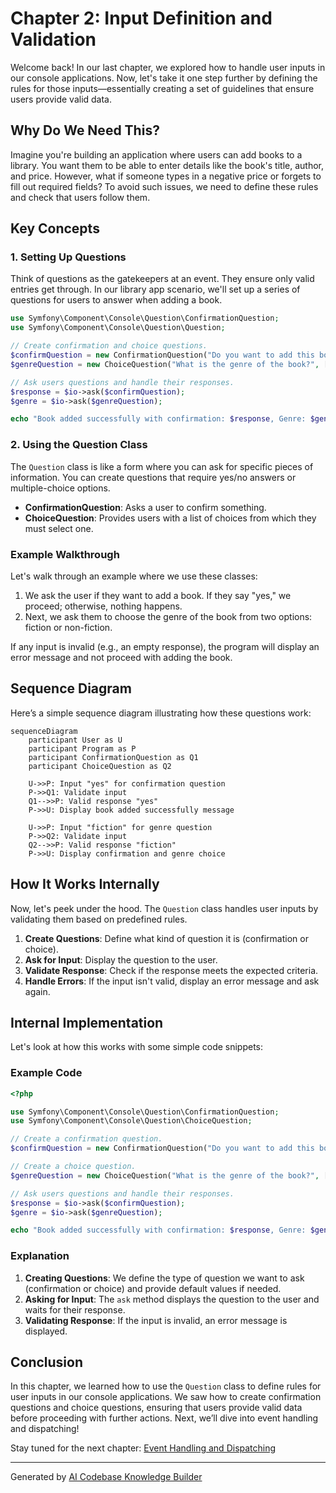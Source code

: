 # Chapter 2: Input Definition and Validation

Welcome back! In our last chapter, we explored how to handle user inputs in our console applications. Now, let's take it one step further by defining the rules for those inputs—essentially creating a set of guidelines that ensure users provide valid data.

## Why Do We Need This?

Imagine you're building an application where users can add books to a library. You want them to be able to enter details like the book's title, author, and price. However, what if someone types in a negative price or forgets to fill out required fields? To avoid such issues, we need to define these rules and check that users follow them.

## Key Concepts

### 1. Setting Up Questions
Think of questions as the gatekeepers at an event. They ensure only valid entries get through. In our library app scenario, we'll set up a series of questions for users to answer when adding a book.

```php
use Symfony\Component\Console\Question\ConfirmationQuestion;
use Symfony\Component\Console\Question\Question;

// Create confirmation and choice questions.
$confirmQuestion = new ConfirmationQuestion("Do you want to add this book? (yes/no): ", true);
$genreQuestion = new ChoiceQuestion("What is the genre of the book?", ["fiction", "non-fiction"], "fiction");

// Ask users questions and handle their responses.
$response = $io->ask($confirmQuestion);
$genre = $io->ask($genreQuestion);

echo "Book added successfully with confirmation: $response, Genre: $genre\n";
```

### 2. Using the Question Class
The `Question` class is like a form where you can ask for specific pieces of information. You can create questions that require yes/no answers or multiple-choice options.

- **ConfirmationQuestion**: Asks a user to confirm something.
- **ChoiceQuestion**: Provides users with a list of choices from which they must select one.

### Example Walkthrough
Let's walk through an example where we use these classes:

1. We ask the user if they want to add a book. If they say "yes," we proceed; otherwise, nothing happens.
2. Next, we ask them to choose the genre of the book from two options: fiction or non-fiction.

If any input is invalid (e.g., an empty response), the program will display an error message and not proceed with adding the book.

## Sequence Diagram
Here’s a simple sequence diagram illustrating how these questions work:

```mermaid
sequenceDiagram
    participant User as U
    participant Program as P
    participant ConfirmationQuestion as Q1
    participant ChoiceQuestion as Q2

    U->>P: Input "yes" for confirmation question
    P->>Q1: Validate input
    Q1-->>P: Valid response "yes"
    P->>U: Display book added successfully message

    U->>P: Input "fiction" for genre question
    P->>Q2: Validate input
    Q2-->>P: Valid response "fiction"
    P->>U: Display confirmation and genre choice
```

## How It Works Internally
Now, let's peek under the hood. The `Question` class handles user inputs by validating them based on predefined rules.

1. **Create Questions**: Define what kind of question it is (confirmation or choice).
2. **Ask for Input**: Display the question to the user.
3. **Validate Response**: Check if the response meets the expected criteria.
4. **Handle Errors**: If the input isn't valid, display an error message and ask again.

## Internal Implementation
Let's look at how this works with some simple code snippets:

### Example Code

```php
<?php

use Symfony\Component\Console\Question\ConfirmationQuestion;
use Symfony\Component\Console\Question\ChoiceQuestion;

// Create a confirmation question.
$confirmQuestion = new ConfirmationQuestion("Do you want to add this book? (yes/no): ", true);

// Create a choice question.
$genreQuestion = new ChoiceQuestion("What is the genre of the book?", ["fiction", "non-fiction"], "fiction");

// Ask users questions and handle their responses.
$response = $io->ask($confirmQuestion);
$genre = $io->ask($genreQuestion);

echo "Book added successfully with confirmation: $response, Genre: $genre\n";
```

### Explanation
1. **Creating Questions**: We define the type of question we want to ask (confirmation or choice) and provide default values if needed.
2. **Asking for Input**: The `ask` method displays the question to the user and waits for their response.
3. **Validating Response**: If the input is invalid, an error message is displayed.

## Conclusion
In this chapter, we learned how to use the `Question` class to define rules for user inputs in our console applications. We saw how to create confirmation questions and choice questions, ensuring that users provide valid data before proceeding with further actions. Next, we’ll dive into event handling and dispatching!

Stay tuned for the next chapter: [Event Handling and Dispatching](03_event_handling_and_dispatching_.md)

---

Generated by [AI Codebase Knowledge Builder](https://github.com/The-Pocket/Tutorial-Codebase-Knowledge)